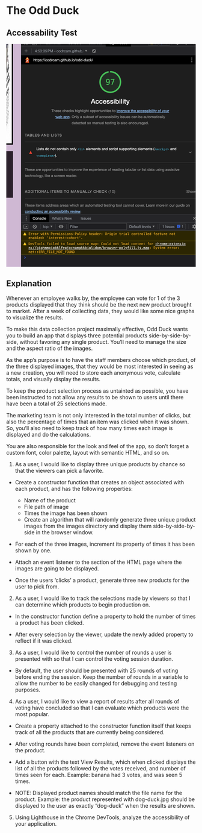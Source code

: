 # The Odd Duck 

## Accessability Test

![Access](/assets/Screenshot%202023-02-23%20at%204.54.15%20PM.png)

## Explanation

Whenever an employee walks by, the employee can vote for 1 of the 3 products displayed that they think should be the next new product brought to market. After a week of collecting data, they would like some nice graphs to visualize the results.

To make this data collection project maximally effective, Odd Duck wants you to build an app that displays three potential products side-by-side-by-side, without favoring any single product. You’ll need to manage the size and the aspect ratio of the images.

As the app’s purpose is to have the staff members choose which product, of the three displayed images, that they would be most interested in seeing as a new creation, you will need to store each anonymous vote, calculate totals, and visually display the results.

To keep the product selection process as untainted as possible, you have been instructed to not allow any results to be shown to users until there have been a total of 25 selections made.

The marketing team is not only interested in the total number of clicks, but also the percentage of times that an item was clicked when it was shown. So, you’ll also need to keep track of how many times each image is displayed and do the calculations.

You are also responsible for the look and feel of the app, so don’t forget a custom font, color palette, layout with semantic HTML, and so on.

1. As a user, I would like to display three unique products by chance so that the viewers can pick a favorite.

  - Create a constructor function that creates an object associated with each product, and has the following properties:
    - Name of the product
    - File path of image
    - Times the image has been shown
    - Create an algorithm that will randomly generate three unique product images from the images directory and display them side-by-side-by-side in the browser window.

- For each of the three images, increment its property of times it has been shown by one.

- Attach an event listener to the section of the HTML page where the images are going to be displayed.

- Once the users ‘clicks’ a product, generate three new products for the user to pick from.

2. As a user, I would like to track the selections made by viewers so that I can determine which products to begin production on.

- In the constructor function define a property to hold the number of times a product has been clicked.

- After every selection by the viewer, update the newly added property to reflect if it was clicked.

3. As a user, I would like to control the number of rounds a user is presented with so that I can control the voting session duration.

- By default, the user should be presented with 25 rounds of voting before ending the session.
Keep the number of rounds in a variable to allow the number to be easily changed for debugging and testing purposes.

4. As a user, I would like to view a report of results after all rounds of voting have concluded so that I can evaluate which products were the most popular.

- Create a property attached to the constructor function itself that keeps track of all the products that are currently being considered.

- After voting rounds have been completed, remove the event listeners on the product.

- Add a button with the text View Results, which when clicked displays the list of all the products followed by the votes received, and number of times seen for each. Example: banana had 3 votes, and was seen 5 times.

- NOTE: Displayed product names should match the file name for the product. Example: the product represented with dog-duck.jpg should be displayed to the user as exactly “dog-duck” when the results are shown.

5. Using Lighthouse in the Chrome DevTools, analyze the accessibility of your application.

